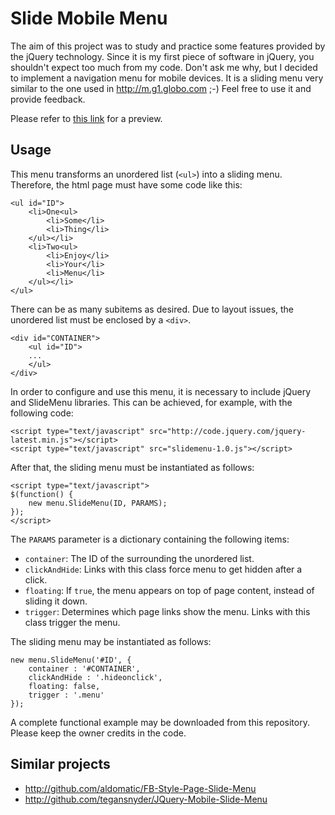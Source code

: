 Slide Mobile Menu
=================

The aim of this project was to study and practice some features provided by the jQuery technology. Since it is my first piece of software in jQuery, you shouldn't expect too much from my code. Don't ask me why, but I decided to implement a navigation menu for mobile devices. It is a sliding menu very similar to the one used in http://m.g1.globo.com ;-) Feel free to use it and provide feedback.

Please refer to [this link](http://htmlpreview.github.com/?http://github.com/barata/slide-menu/blob/master/index.html) for a preview.

Usage
-----

This menu transforms an unordered list (`<ul>`) into a sliding menu. Therefore, the html page must have some code like this:

```
<ul id="ID">
	<li>One<ul>
		<li>Some</li>
		<li>Thing</li>
	</ul></li>
	<li>Two<ul>
		<li>Enjoy</li>
		<li>Your</li>
		<li>Menu</li>
	</ul></li>
</ul>
```

There can be as many subitems as desired. Due to layout issues, the unordered list must be enclosed by a `<div>`.

```
<div id="CONTAINER">
	<ul id="ID">
	...
	</ul>
</div>
```

In order to configure and use this menu, it is necessary to include jQuery and SlideMenu libraries. This can be achieved, for example, with the following code:

```
<script type="text/javascript" src="http://code.jquery.com/jquery-latest.min.js"></script>
<script type="text/javascript" src="slidemenu-1.0.js"></script>
```

After that, the sliding menu must be instantiated as follows:

```
<script type="text/javascript">
$(function() {
	new menu.SlideMenu(ID, PARAMS);
});
</script>
```

The `PARAMS` parameter is a dictionary containing the following items:

- `container`: The ID of the surrounding the unordered list.
- `clickAndHide`: Links with this class force menu to get hidden after a click.
- `floating`: If `true`, the menu appears on top of page content, instead of sliding it down.
- `trigger`: Determines which page links show the menu. Links with this class trigger the menu.

The sliding menu may be instantiated as follows:

```
new menu.SlideMenu('#ID', {
	container : '#CONTAINER',
	clickAndHide : '.hideonclick',
	floating: false,
	trigger : '.menu'
});
```

A complete functional example may be downloaded from this repository. Please keep the owner credits in the code.

Similar projects
----------------

- http://github.com/aldomatic/FB-Style-Page-Slide-Menu
- http://github.com/tegansnyder/JQuery-Mobile-Slide-Menu